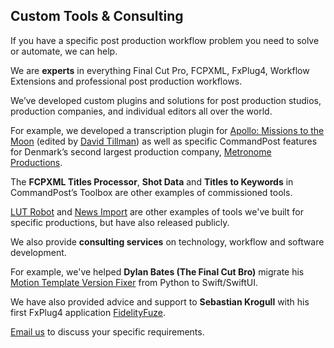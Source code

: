 ## Custom Tools & Consulting

If you have a specific post production workflow problem you need to solve or automate, we can help.

We are **experts** in everything Final Cut Pro, FCPXML, FxPlug4, Workflow Extensions and professional post production workflows.

We’ve developed custom plugins and solutions for post production studios, production companies, and individual editors all over the world.

For example, we developed a transcription plugin for [Apollo: Missions to the Moon](https://www.imdb.com/title/tt9782756/) (edited by [David Tillman](https://twitter.com/davidtillman)) as well as specific CommandPost features for Denmark’s second largest production company, [Metronome Productions](https://web.archive.org/web/20220629061650/https://fcp.co/final-cut-pro/news/867-metronome-celebrate-a-documentary-series-cut-on-fcpx-with-a-birthday-cake).

The **FCPXML Titles Processor**, **Shot Data** and **Titles to Keywords** in CommandPost’s Toolbox are other examples of commissioned tools.

[LUT Robot](https://lutrobot.fcp.cafe) and [News Import](https://latenitefilms.github.io/NewsImport/) are other examples of tools we've built for specific productions, but have also released publicly.

We also provide **consulting services** on technology, workflow and software development.

For example, we've helped **Dylan Bates (The Final Cut Bro)** migrate his [Motion Template Version Fixer](#motion-template-version-fixer) from Python to Swift/SwiftUI.

We have also provided advice and support to **Sebastian Krogull** with his first FxPlug4 application [FidelityFuze](https://www.fidelityfuze.com).

[Email us](mailto:support@latenitefilms.com) to discuss your specific requirements.